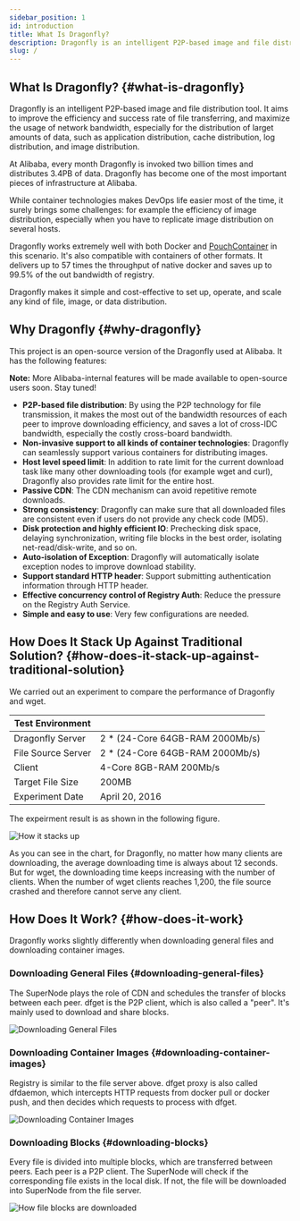 ```yaml
---
sidebar_position: 1
id: introduction
title: What Is Dragonfly?
description: Dragonfly is an intelligent P2P-based image and file distribution tool. It aims to improve the efficiency and success rate of file transferring, and maximize the usage of network bandwidth, especially for the distribution of larget amounts of data, such as application distribution, cache distribution, log distribution, and image distribution.
slug: /
---
```


## What Is Dragonfly? {#what-is-dragonfly}

Dragonfly is an intelligent P2P-based image and file distribution tool. It aims to improve the efficiency and success
rate of file transferring, and maximize the usage of network bandwidth, especially for the distribution of larget
amounts of data, such as application distribution, cache distribution, log distribution, and image distribution.

At Alibaba, every month Dragonfly is invoked two billion times and distributes 3.4PB of data. Dragonfly has become one
of the most important pieces of infrastructure at Alibaba.

While container technologies makes DevOps life easier most of the time, it surely brings some challenges: for example
the efficiency of image distribution, especially when you have to replicate image distribution on several hosts.

Dragonfly works extremely well with both Docker and [PouchContainer](https://github.com/alibaba/pouch) in this scenario.
It's also compatible with containers of other formats. It delivers up to 57 times the throughput of native docker
and saves up to 99.5% of the out bandwidth of registry.

Dragonfly makes it simple and cost-effective to set up, operate, and scale any kind of file, image,
or data distribution.

## Why Dragonfly {#why-dragonfly}

This project is an open-source version of the Dragonfly used at Alibaba. It has the following features:

**Note:** More Alibaba-internal features will be made available to open-source users soon. Stay tuned!

- **P2P-based file distribution**: By using the P2P technology for file transmission, it makes the most out of the
  bandwidth resources of each peer to improve downloading efficiency, and saves a lot of cross-IDC bandwidth,
  especially the costly cross-board bandwidth.
- **Non-invasive support to all kinds of container technologies**: Dragonfly can seamlessly support various containers
  for distributing images.
- **Host level speed limit**: In addition to rate limit for the current download task like many other downloading tools
  (for example wget and curl), Dragonfly also provides rate limit for the entire host.
- **Passive CDN**: The CDN mechanism can avoid repetitive remote downloads.
- **Strong consistency**: Dragonfly can make sure that all downloaded files are consistent even if users do not provide
  any check code (MD5).
- **Disk protection and highly efficient IO**: Prechecking disk space, delaying synchronization, writing file blocks
  in the best order, isolating net-read/disk-write, and so on.
- **Auto-isolation of Exception**: Dragonfly will automatically isolate exception nodes to improve download stability.
- **Support standard HTTP header**: Support submitting authentication information through HTTP header.
- **Effective concurrency control of Registry Auth**: Reduce the pressure on the Registry Auth Service.
- **Simple and easy to use**: Very few configurations are needed.

## How Does It Stack Up Against Traditional Solution? {#how-does-it-stack-up-against-traditional-solution}

We carried out an experiment to compare the performance of Dragonfly and wget.

| Test Environment   |                                  |
| ------------------ | -------------------------------- |
| Dragonfly Server   | 2 \* (24-Core 64GB-RAM 2000Mb/s) |
| File Source Server | 2 \* (24-Core 64GB-RAM 2000Mb/s) |
| Client             | 4-Core 8GB-RAM 200Mb/s           |
| Target File Size   | 200MB                            |
| Experiment Date    | April 20, 2016                   |

The expeirment result is as shown in the following figure.

![How it stacks up](../resource/performance.png)

As you can see in the chart, for Dragonfly, no matter how many clients are downloading, the average downloading
time is always about 12 seconds. But for wget, the downloading time keeps increasing with the number of clients.
When the number of wget clients reaches 1,200, the file source crashed and therefore cannot serve any client.

## How Does It Work? {#how-does-it-work}

Dragonfly works slightly differently when downloading general files and downloading container images.

### Downloading General Files {#downloading-general-files}

The SuperNode plays the role of CDN and schedules the transfer of blocks between each peer. dfget is the P2P client,
which is also called a "peer". It's mainly used to download and share blocks.

![Downloading General Files](../resource/dfget.png)

### Downloading Container Images {#downloading-container-images}

Registry is similar to the file server above. dfget proxy is also called dfdaemon, which intercepts HTTP requests
from docker pull or docker push, and then decides which requests to process with dfget.

![Downloading Container Images](../resource/dfget-combine-container.png)

### Downloading Blocks {#downloading-blocks}

Every file is divided into multiple blocks, which are transferred between peers. Each peer is a P2P client.
The SuperNode will check if the corresponding file exists in the local disk. If not,
the file will be downloaded into SuperNode from the file server.

![How file blocks are downloaded](../resource/distributing.png)
